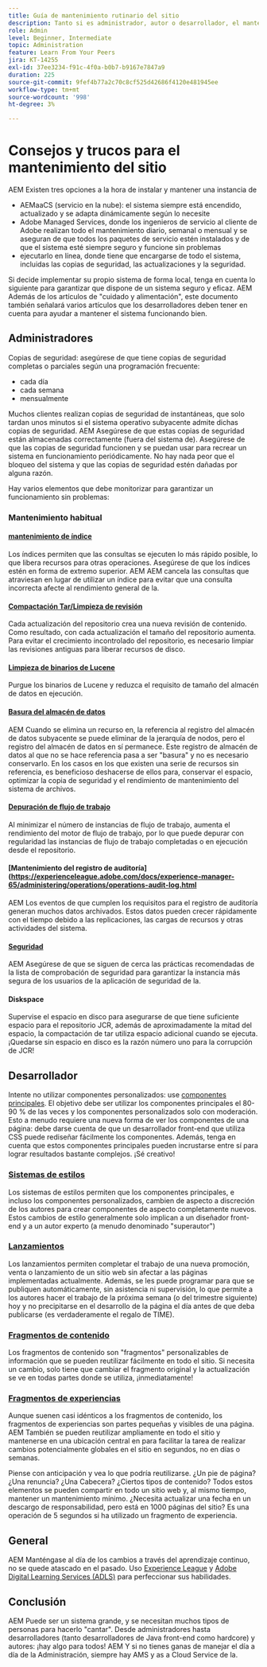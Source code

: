 ```yaml
---
title: Guía de mantenimiento rutinario del sitio
description: Tanto si es administrador, autor o desarrollador, el mantenimiento del sitio afecta a todos los aspectos de la instancia de AEM Sites. Utilice esta guía para asegurarse de que la estrategia está configurada para el éxito.
role: Admin
level: Beginner, Intermediate
topic: Administration
feature: Learn From Your Peers
jira: KT-14255
exl-id: 37ee3234-f91c-4f0a-b0b7-b9167e7847a9
duration: 225
source-git-commit: 9fef4b77a2c70c8cf525d42686f4120e481945ee
workflow-type: tm+mt
source-wordcount: '998'
ht-degree: 3%

---
```


# Consejos y trucos para el mantenimiento del sitio

AEM Existen tres opciones a la hora de instalar y mantener una instancia de

* AEMaaCS (servicio en la nube): el sistema siempre está encendido, actualizado y se adapta dinámicamente según lo necesite
* Adobe Managed Services, donde los ingenieros de servicio al cliente de Adobe realizan todo el mantenimiento diario, semanal o mensual y se aseguran de que todos los paquetes de servicio estén instalados y de que el sistema esté siempre seguro y funcione sin problemas
* ejecutarlo en línea, donde tiene que encargarse de todo el sistema, incluidas las copias de seguridad, las actualizaciones y la seguridad.

Si decide implementar su propio sistema de forma local, tenga en cuenta lo siguiente para garantizar que dispone de un sistema seguro y eficaz. AEM Además de los artículos de &quot;cuidado y alimentación&quot;, este documento también señalará varios artículos que los desarrolladores deben tener en cuenta para ayudar a mantener el sistema funcionando bien.

## Administradores

Copias de seguridad: asegúrese de que tiene copias de seguridad completas o parciales según una programación frecuente:

* cada día
* cada semana
* mensualmente

Muchos clientes realizan copias de seguridad de instantáneas, que solo tardan unos minutos si el sistema operativo subyacente admite dichas copias de seguridad. AEM Asegúrese de que estas copias de seguridad están almacenadas correctamente (fuera del sistema de). Asegúrese de que las copias de seguridad funcionen y se puedan usar para recrear un sistema en funcionamiento periódicamente. No hay nada peor que el bloqueo del sistema y que las copias de seguridad estén dañadas por alguna razón.

Hay varios elementos que debe monitorizar para garantizar un funcionamiento sin problemas:

### Mantenimiento habitual

#### [mantenimiento de índice](https://experienceleague.adobe.com/docs/experience-manager-65/deploying/practices/best-practices-for-queries-and-indexing.html?lang=en)

Los índices permiten que las consultas se ejecuten lo más rápido posible, lo que libera recursos para otras operaciones. Asegúrese de que los índices estén en forma de extremo superior. AEM AEM cancela las consultas que atraviesan en lugar de utilizar un índice para evitar que una consulta incorrecta afecte al rendimiento general de la.

#### [Compactación Tar/Limpieza de revisión](https://experienceleague.adobe.com/docs/experience-manager-65/deploying/deploying/revision-cleanup.html?lang=en)

Cada actualización del repositorio crea una nueva revisión de contenido. Como resultado, con cada actualización el tamaño del repositorio aumenta. Para evitar el crecimiento incontrolado del repositorio, es necesario limpiar las revisiones antiguas para liberar recursos de disco.

#### [Limpieza de binarios de Lucene](https://experienceleague.adobe.com/docs/experience-manager-65/administering/operations/operations-dashboard.html#automated-maintenance-tasks)

Purgue los binarios de Lucene y reduzca el requisito de tamaño del almacén de datos en ejecución.

#### [Basura del almacén de datos](https://experienceleague.adobe.com/docs/experience-manager-65/administering/operations/data-store-garbage-collection.html?lang=es)

AEM Cuando se elimina un recurso en, la referencia al registro del almacén de datos subyacente se puede eliminar de la jerarquía de nodos, pero el registro del almacén de datos en sí permanece. Este registro de almacén de datos al que no se hace referencia pasa a ser &quot;basura&quot; y no es necesario conservarlo. En los casos en los que existen una serie de recursos sin referencia, es beneficioso deshacerse de ellos para, conservar el espacio, optimizar la copia de seguridad y el rendimiento de mantenimiento del sistema de archivos.

#### [Depuración de flujo de trabajo](https://experienceleague.adobe.com/docs/experience-manager-65/administering/operations/workflows-administering.html)

Al minimizar el número de instancias de flujo de trabajo, aumenta el rendimiento del motor de flujo de trabajo, por lo que puede depurar con regularidad las instancias de flujo de trabajo completadas o en ejecución desde el repositorio.

#### [Mantenimiento del registro de auditoría](https://experienceleague.adobe.com/docs/experience-manager-65/administering/operations/operations-audit-log.html

AEM Los eventos de que cumplen los requisitos para el registro de auditoría generan muchos datos archivados. Estos datos pueden crecer rápidamente con el tiempo debido a las replicaciones, las cargas de recursos y otras actividades del sistema.

#### [Seguridad](https://experienceleague.adobe.com/docs/experience-manager-65/administering/security/security-checklist.html?lang=en)

AEM Asegúrese de que se siguen de cerca las prácticas recomendadas de la lista de comprobación de seguridad para garantizar la instancia más segura de los usuarios de la aplicación de seguridad de la.

#### Diskspace

Supervise el espacio en disco para asegurarse de que tiene suficiente espacio para el repositorio JCR, además de aproximadamente la mitad del espacio, la compactación de tar utiliza espacio adicional cuando se ejecuta. ¡Quedarse sin espacio en disco es la razón número uno para la corrupción de JCR!

## Desarrollador

Intente no utilizar componentes personalizados: use [componentes principales](https://www.aemcomponents.dev/). El objetivo debe ser utilizar los componentes principales el 80-90 % de las veces y los componentes personalizados solo con moderación. Esto a menudo requiere una nueva forma de ver los componentes de una página: debe darse cuenta de que un desarrollador front-end que utiliza CSS puede rediseñar fácilmente los componentes. Además, tenga en cuenta que estos componentes principales pueden incrustarse entre sí para lograr resultados bastante complejos. ¡Sé creativo!

### [Sistemas de estilos](https://experienceleague.adobe.com/docs/experience-manager-65/authoring/siteandpage/style-system.html?lang=en)

Los sistemas de estilos permiten que los componentes principales, e incluso los componentes personalizados, cambien de aspecto a discreción de los autores para crear componentes de aspecto completamente nuevos. Estos cambios de estilo generalmente solo implican a un diseñador front-end y a un autor experto (a menudo denominado &quot;superautor&quot;)

### [Lanzamientos](https://experienceleague.adobe.com/docs/experience-manager-cloud-service/content/sites/authoring/launches/overview.html?lang=en)

Los lanzamientos permiten completar el trabajo de una nueva promoción, venta o lanzamiento de un sitio web sin afectar a las páginas implementadas actualmente. Además, se les puede programar para que se publiquen automáticamente, sin asistencia ni supervisión, lo que permite a los autores hacer el trabajo de la próxima semana (o del trimestre siguiente) hoy y no precipitarse en el desarrollo de la página el día antes de que deba publicarse (es verdaderamente el regalo de TIME).

### [Fragmentos de contenido](https://experienceleague.adobe.com/docs/experience-manager-65/assets/fragments/content-fragments.html)

Los fragmentos de contenido son &quot;fragmentos&quot; personalizables de información que se pueden reutilizar fácilmente en todo el sitio. Si necesita un cambio, solo tiene que cambiar el fragmento original y la actualización se ve en todas partes donde se utiliza, ¡inmediatamente!

### [Fragmentos de experiencias](https://experienceleague.adobe.com/docs/experience-manager-learn/sites/experience-fragments/experience-fragments-feature-video-use.html?lang=en)

Aunque suenen casi idénticos a los fragmentos de contenido, los fragmentos de experiencias son partes pequeñas y visibles de una página. AEM También se pueden reutilizar ampliamente en todo el sitio y mantenerse en una ubicación central en para facilitar la tarea de realizar cambios potencialmente globales en el sitio en segundos, no en días o semanas.

Piense con anticipación y vea lo que podría reutilizarse. ¿Un pie de página? ¿Una renuncia? ¿Una Cabecera? ¿Ciertos tipos de contenido? Todos estos elementos se pueden compartir en todo un sitio web y, al mismo tiempo, mantener un mantenimiento mínimo. ¿Necesita actualizar una fecha en un descargo de responsabilidad, pero está en 1000 páginas del sitio? Es una operación de 5 segundos si ha utilizado un fragmento de experiencia.

## General

AEM Manténgase al día de los cambios a través del aprendizaje continuo, no se quede atascado en el pasado. Uso [Experience League](https://experienceleague.adobe.com/docs/experience-manager-learn/sites/overview.html?lang=en) y [Adobe Digital Learning Services (ADLS)](https://learning.adobe.com/) para perfeccionar sus habilidades.

## Conclusión

AEM Puede ser un sistema grande, y se necesitan muchos tipos de personas para hacerlo &quot;cantar&quot;. Desde administradores hasta desarrolladores (tanto desarrolladores de Java front-end como hardcore) y autores: ¡hay algo para todos! AEM Y si no tienes ganas de manejar el día a día de la Administración, siempre hay AMS y as a Cloud Service de la.
